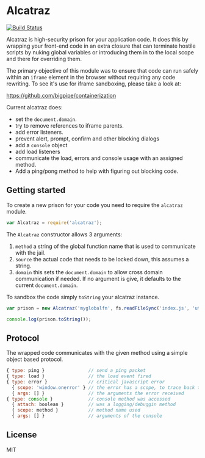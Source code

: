 # Alcatraz

[![Build Status](https://travis-ci.org/bigpipe/alcatraz.png?branch=master)](https://travis-ci.org/bigpipe/alcatraz)

Alcatraz is high-security prison for your application code. It does this by
wrapping your front-end code in an extra closure that can terminate hostile
scripts by nuking global variables or introducing them in to the local scope and
there for overriding them.

The primary objective of this module was to ensure that code can run safely
within an `iframe` element in the browser without requiring any code rewriting.
To see it's use for iframe sandboxing, please take a look at:

https://github.com/bigpipe/containerization

Current alcatraz does:

- set the `document.domain`.
- try to remove references to iframe parents.
- add error listeners.
- prevent alert, prompt, confirm and other blocking dialogs
- add a `console` object
- add load listeners
- communicate the load, errors and console usage with an assigned method.
- Add a ping/pong method to help with figuring out blocking code.

## Getting started

To create a new prison for your code you need to require the `alcatraz` module.

```js
var Alcatraz = require('alcatraz');
```

The `Alcatraz` constructor allows 3 arguments:

1. `method` a string of the global function name that is used to communicate
   with the jail.
2. `source` the actual code that needs to be locked down, this assumes a string.
3. `domain` this sets the `document.domain` to allow cross domain communication
   if needed. If no argument is give, it defaults to the current
   `document.domain`.

To sandbox the code simply `toString` your alcatraz instance.

```js
var prison = new Alcatraz('myglobalfn', fs.readFileSync('index.js', 'utf-8'));

console.log(prison.toString());
```

## Protocol

The wrapped code communicates with the given method using a simple object based
protocol.

```js
{ type: ping }                // send a ping packet
{ type: load }                // the load event fired
{ type: error }               // critical javascript error
  { scope: 'window.onerror' } // the error has a scope, to trace back the origin
  { args: [] }                // the arguments the error received
{ type: console }             // console method was accessed
  { attach: boolean }         // was a logging/debuggin method
  { scope: method }           // method name used
  { args: [] }                // arguments of the console
```

## License

MIT
